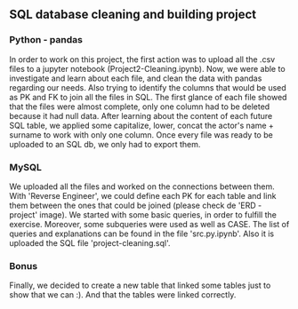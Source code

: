## SQL database cleaning and building project

### Python - pandas
In order to work on this project, the first action was to upload all the .csv files to a jupyter notebook (Project2-Cleaning.ipynb). Now, we were able to investigate and learn about each file, and clean the data with pandas regarding our needs. Also trying to identify the columns that would be used as PK and FK to join all the files in SQL.
The first glance of each file showed that the files were almost complete, only one column had to be deleted because it had null data. After learning about the content of each future SQL table, we applied some capitalize, lower, concat the actor's name + surname to work with only one column. Once every file was ready to be uploaded to an SQL db, we only had to export them. 

### MySQL
We uploaded all the files and worked on the connections between them. With 'Reverse Engineer', we could define each PK for each table and link them between the ones that could be joined (please check de 'ERD - project' image). We started with some basic queries, in order to fulfill the exercise. Moreover, some subqueries were used as well as CASE. The list of queries and explanations can be found in the file 'src.py.ipynb'. Also it is uploaded the SQL file 'project-cleaning.sql'.

### Bonus
Finally, we decided to create a new table that linked some tables just to show that we can :). And that the tables were linked correctly.
